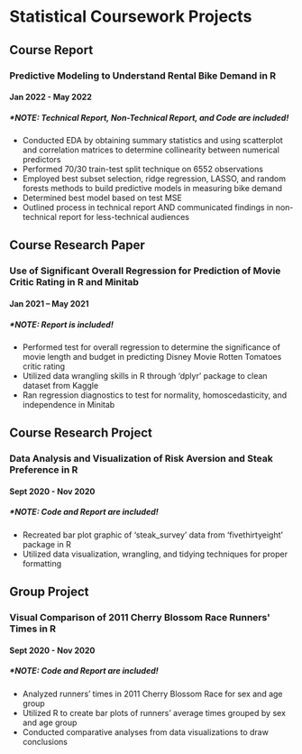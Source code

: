 # Statistical Coursework Projects

## Course Report
### Predictive Modeling to Understand Rental Bike Demand in R
#### Jan 2022 - May 2022
##### *NOTE: Technical Report, Non-Technical Report, and Code are included!
+ Conducted EDA by obtaining summary statistics and using scatterplot and correlation matrices to determine collinearity between numerical predictors
+ Performed 70/30 train-test split technique on 6552 observations
+ Employed best subset selection, ridge regression, LASSO, and random forests methods to build predictive models in measuring bike demand
+ Determined best model based on test MSE
+ Outlined process in technical report AND communicated findings in non-technical report for less-technical audiences

## Course Research Paper
### Use of Significant Overall Regression for Prediction of Movie Critic Rating in R and Minitab
#### Jan 2021 – May 2021
##### *NOTE: Report is included!
+ Performed test for overall regression to determine the significance of movie length and budget in predicting Disney Movie Rotten Tomatoes critic rating
+ Utilized data wrangling skills in R through ‘dplyr’ package to clean dataset from Kaggle
+ Ran regression diagnostics to test for normality, homoscedasticity, and independence in Minitab

## Course Research Project
### Data Analysis and Visualization of Risk Aversion and Steak Preference in R
####	Sept 2020 - Nov 2020
##### *NOTE: Code and Report are included!
+ Recreated bar plot graphic of ‘steak_survey’ data from ‘fivethirtyeight’ package in R
+	Utilized data visualization, wrangling, and tidying techniques for proper formatting

## Group Project
### Visual Comparison of 2011 Cherry Blossom Race Runners' Times in R
####	Sept 2020 - Nov 2020
##### *NOTE: Code and Report are included!
+ Analyzed runners’ times in 2011 Cherry Blossom Race for sex and age group
+ Utilized R to create bar plots of runners’ average times grouped by sex and age group
+ Conducted comparative analyses from data visualizations to draw conclusions
